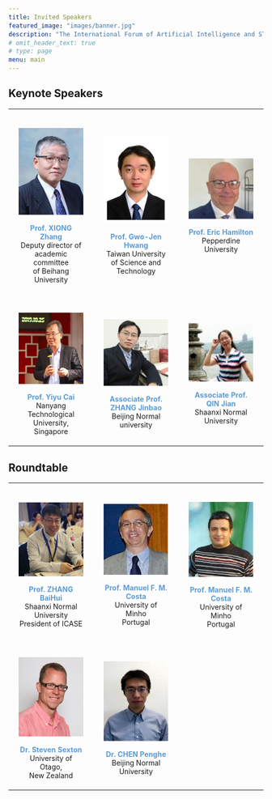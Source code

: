 ```yaml
---
title: Invited Speakers
featured_image: "images/banner.jpg"
description: "The International Forum of Artificial Intelligence and STEM Education Online"
# omit_header_text: true
# type: page
menu: main
---
```



## Keynote Speakers

<style type="text/css">
.tg img { display: block; }
.tg  { border-collapse:collapse; border-spacing:0; 
    text-align:center;vertical-align:center
}
.tg td{ font-size:14px; overflow:hidden; padding:20px; width: 33%; white-space: pre-line }
.tg td .name { color:#5B9BD5; font-weight: bold}


</style>
<table class="tg">
  <tr>
    <td class="tg-0lax"> 
        <img class="avatar" src="images/people-zhang-xiong.png"/>
        <span class="name">Prof. XIONG Zhang </span>
        Deputy director of 
        academic committee 
        of Beihang University
    </td>
    <td class="tg-0lax">   
        <img src="images/people-guozhen-huang.png"/>
        <span class="name">Prof. Gwo-Jen Hwang </span>
        Taiwan University
        of Science and 
        Technology
    </td>
    <td class="tg-0lax">   
        <img src="images/people-eric-hamiton.png"/>
        <span class="name">Prof. Eric Hamilton </span>
        Pepperdine University
    </td>
    </tr>
    <tr>
        <td class="tg-0lax">   
            <img src="images/people-yuyu-cai.png"/>
            <span class="name">Prof. Yiyu Cai </span>
            Nanyang Technological
            University, Singapore
        </td>
        <td class="tg-0lax">   
            <img src="images/people-jinbao-zhang.png"/>
            <span class="name">Associate Prof. ZHANG Jinbao </span>
            Beijing Normal university
        </td>
        <td class="tg-0lax">   
            <img src="images/people-jian-qin.png"/>
            <span class="name">Associate Prof. QIN Jian </span>
            Shaanxi Normal University
        </td>
  </tr>
</table>


## Roundtable
<table class="tg">
    <tr>
        <td class="tg-0lax"> 
            <img class="avatar" src="images/people-baohui-zhang.png"/>
            <span class="name"> Prof. ZHANG BaiHui </span>
            Shaanxi Normal University
            President of ICASE
        </td>
        <td class="tg-0lax" colspan="2"> 
            <img class="avatar" src="images/people-manuel-costa.png"/>
            <span class="name">Prof. Manuel F. M. Costa</span>
            University of Minho
            Portugal
        </td>
        <td class="tg-0lax"> 
            <img class="avatar" src="images/people-bulent-cavas.png"/>
            <span class="name">Prof. Manuel F. M. Costa</span>
            University of Minho
            Portugal
        </td>
    </tr>
    <tr>
        <td  class="tg-0lax">
            <img class="avatar" src="images/people-steven-sexton.png"/>
            <span class="name">Dr. Steven Sexton </span>
            University of Otago,
            New Zealand
        </td>
        <td  class="tg-0lax">
            <img class="avatar" src="images/people-penghe-chen.png"/>
            <span class="name">Dr. CHEN Penghe</span>
            Beijing Normal University
        </td>
    </tr>
</table>